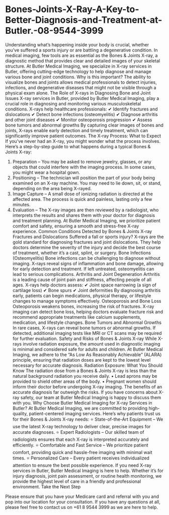 # Bones-Joints-X-Ray-A-Key-to-Better-Diagnosis-and-Treatment-at-Butler.-08-9544-3999
Understanding what’s happening inside your body is crucial, whether you’ve suffered a sports injury or are battling a degenerative condition. In medical imaging, few tools are as essential as the Bones & Joints X-ray, a diagnostic method that provides clear and detailed images of your skeletal structure. At Butler Medical Imaging, we specialize in X-ray services in Butler, offering cutting-edge technology to help diagnose and manage various bone and joint conditions.
Why is this important? The ability to visualize bones and joints allows medical professionals to detect injuries, infections, and degenerative diseases that might not be visible through a physical exam alone.
The Role of X-rays in Diagnosing Bone and Joint Issues
X-ray services in Butler, provided by Butler Medical Imaging, play a crucial role in diagnosing and monitoring various musculoskeletal conditions. X-rays help healthcare professionals:
✔ Identify fractures and dislocations
✔ Detect bone infections (osteomyelitis)
✔ Diagnose arthritis and other joint diseases
✔ Monitor osteoporosis progression
✔ Assess bone tumors and abnormal growths
By capturing clear images of bones and joints, X-rays enable early detection and timely treatment, which can significantly improve patient outcomes.
The X-ray Process: What to Expect
If you’ve never had an X-ray, you might wonder what the process involves. Here’s a step-by-step guide to what happens during a typical Bones & Joints X-ray:
1.	Preparation – You may be asked to remove jewelry, glasses, or any objects that could interfere with the imaging process. In some cases, you might wear a hospital gown.
2.	Positioning – The technician will position the part of your body being examined on an X-ray machine. You may need to lie down, sit, or stand, depending on the area being X-rayed.
3.	Image Capture – A small dose of ionizing radiation is directed at the affected area. The process is quick and painless, lasting only a few minutes.
4.	Evaluation – The X-ray images are then reviewed by a radiologist, who interprets the results and shares them with your doctor for diagnosis and treatment planning.
At Butler Medical Imaging, we prioritize patient comfort and safety, ensuring a smooth and stress-free X-ray experience.
Common Conditions Detected by Bones & Joints X-ray
Fractures and Dislocations
Suffered a fall or sports injury? X-rays are the gold standard for diagnosing fractures and joint dislocations. They help doctors determine the severity of the injury and decide the best course of treatment, whether it’s a cast, splint, or surgery.
Bone Infections (Osteomyelitis)
Bone infections can be challenging to diagnose without imaging. X-rays reveal signs of inflammation and bone damage, allowing for early detection and treatment. If left untreated, osteomyelitis can lead to serious complications.
Arthritis and Joint Degeneration
Arthritis is a leading cause of joint pain and stiffness, affecting people of all ages. X-rays help doctors assess:
✔ Joint space narrowing (a sign of cartilage loss)
✔ Bone spurs
✔ Joint deformities
By diagnosing arthritis early, patients can begin medications, physical therapy, or lifestyle changes to manage symptoms effectively.
Osteoporosis and Bone Loss
Osteoporosis weakens bones, increasing the risk of fractures. X-ray imaging can detect bone loss, helping doctors evaluate fracture risk and recommend appropriate treatments like calcium supplements, medication, and lifestyle changes.
Bone Tumors and Abnormal Growths
In rare cases, X-rays can reveal bone tumors or abnormal growths. If detected, additional imaging tests like MRI or CT scans may be required for further evaluation.
Safety and Risks of Bones & Joints X-ray
While X-rays involve radiation exposure, the amount used in diagnostic imaging is minimal and considered safe for adults and children. At Butler Medical Imaging, we adhere to the “As Low As Reasonably Achievable” (ALARA) principle, ensuring that radiation doses are kept to the lowest level necessary for accurate diagnosis.
Radiation Exposure: What You Should Know
The radiation dose from a Bones & Joints X-ray is less than the natural background radiation you receive daily.
•	Lead aprons may be provided to shield other areas of the body.
•	Pregnant women should inform their doctor before undergoing X-ray imaging.
The benefits of an accurate diagnosis far outweigh the risks. If you have concerns about X-ray safety, our team at Butler Medical Imaging is happy to discuss them with you.
Why Choose Butler Medical Imaging for X-ray Services in Butler?
At Butler Medical Imaging, we are committed to providing high-quality, patient-centered imaging services. Here’s why patients trust us for their Bones & Joints X-ray needs:
⭐ State-of-the-Art Equipment – We use the latest X-ray technology to deliver clear, precise images for accurate diagnoses.
⭐ Expert Radiologists – Our skilled team of radiologists ensures that each X-ray is interpreted accurately and efficiently.
⭐ Comfortable and Fast Service – We prioritize patient comfort, providing quick and hassle-free imaging with minimal wait times.
⭐ Personalized Care – Every patient receives individualized attention to ensure the best possible experience.
If you need X-ray services in Butler, Butler Medical Imaging is here to help. Whether it’s for injury diagnosis, joint pain assessment, or routine health monitoring, we provide the highest level of care in a friendly and professional environment.
Take the Next Step

Please ensure that you have your Medicare card and referral with you and pop into our location for your consultation. If you have any questions at all, please feel free to contact us on +61 8 9544 3999 as we are here to help.

